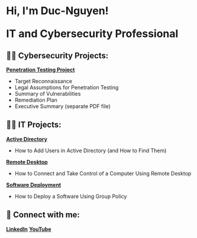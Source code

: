 <h1>Hi, I'm Duc-Nguyen! <br/>
  
<a>IT</a> <a >and Cybersecurity Professional</a><a ></a></h1>

<h2>👨‍💻 Cybersecurity Projects:</h2>

<b>[Penetration Testing Project](https://github.com/nguyenla74/PenetrationTesting)</b>
  - Target Reconnaissance
  - Legal Assumptions for Penetration Testing
  - Summary of Vulnerabilities
  - Remediation Plan
  - Executive Summary (separate PDF file)

<h2>👨‍💻 IT Projects:</h2>

<b>[Active Directory](https://github.com/nguyenla74/ActiveDirectory)</b>
  - How to Add Users in Active Directory (and How to Find Them)

<b>[Remote Desktop](https://github.com/nguyenla74/RemoteDesktop)</b>
  - How to Connect and Take Control of a Computer Using Remote Desktop

<b>[Software Deployment](https://github.com/nguyenla74/SoftwareDeployment)</b>
  - How to Deploy a Software Using Group Policy

<h2>🤳 Connect with me:</h2>

<b>[LinkedIn](https://linkedin.com/in/ducnguyenla)</b>
<b>[YouTube](https://www.youtube.com/watch?v=D5mKZojzIm0)</b>
<!--
Here are some ideas to get you started:

- 🔭 I’m currently working on ...
- 🌱 I’m currently learning ...
- 👯 I’m looking to collaborate on ...
- 🤔 I’m looking for help with ...
- 💬 Ask me about ...
- 📫 How to reach me: ...
- 😄 Pronouns: ...
- ⚡ Fun fact: ...
-->
